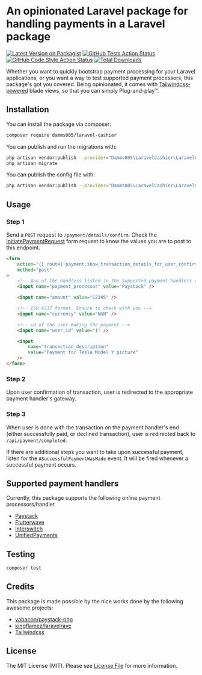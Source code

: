 # An opinionated Laravel package for handling payments in a Laravel package

[![Latest Version on Packagist](https://img.shields.io/packagist/v/damms005/laravel-cashier.svg?style=flat-square)](https://packagist.org/packages/damms005/laravel-cashier)
[![GitHub Tests Action Status](https://img.shields.io/github/workflow/status/damms005/laravel-cashier/run-tests?label=tests)](https://github.com/damms005/laravel-cashier/actions?query=workflow%3Arun-tests+branch%3Amain)
[![GitHub Code Style Action Status](https://img.shields.io/github/workflow/status/damms005/laravel-cashier/Check%20&%20fix%20styling?label=code%20style)](https://github.com/damms005/laravel-cashier/actions?query=workflow%3A"Check+%26+fix+styling"+branch%3Amain)
[![Total Downloads](https://img.shields.io/packagist/dt/damms005/laravel-cashier.svg?style=flat-square)](https://packagist.org/packages/damms005/laravel-cashier)

Whether you want to quickly bootstrap payment processing for your Laravel applications, or you want a way to test supported payment processors, this package's got you covered.
Being opinionated, it comes with [Tailwindcss-powered](http://tailwindcss.com/) blade views, so that you can simply Plug-and-play™️.

## Installation

You can install the package via composer:

```bash
composer require damms005/laravel-cashier
```

You can publish and run the migrations with:

```bash
php artisan vendor:publish --provider="Damms005\LaravelCashier\LaravelCashierServiceProvider" --tag="laravel-cashier-migrations"
php artisan migrate
```

You can publish the config file with:

```bash
php artisan vendor:publish --provider="Damms005\LaravelCashier\LaravelCashierServiceProvider" --tag="laravel-cashier-config"
```

## Usage

### Step 1

Send a `POST` request to `/payment/details/confirm`.
Check the [InitiatePaymentRequest](src/Http/Requests/InitiatePaymentRequest.php#L28) form request to know the values you are to post to this endpoint.

```html
<form
    action="{{ route('payment.show_transaction_details_for_user_confirmation') }}"
    method="post"
>
    <!-- Any of the handlers listed in the Supported payment handlers section of this README -->
    <input name="payment_processor" value="Paystack" />

    <input name="amount" value="12345" />

    <!-- ISO-4217 format. Ensure to check with you -->
    <input name="currency" value="NGN" />

    <!-- id of the user making the payment -->
    <input name="user_id" value="1" />

    <input
        name="transaction_description"
        value="Payment for Tesla Model Y picture"
    />
</form>
```

### Step 2

Upon user confirmation of transaction, user is redirected to the appropriate payment handler's gateway.

### Step 3

When user is done with the transaction on the payment handler's end (either successfully paid, or declined transaction), user is redirected
back to `/api/payment/completed`.

If there are additional steps you want to take upon successful payment, listen for the `ASuccessfulPaymentWasMade` event. It will be fired whenever a successful payment occurs.

## Supported payment handlers

Currently, this package supports the following online payment processors/handler

-   [Paystack](https://paystack.com)
-   [Flutterwave](https://flutterwave.com)
-   [Interswitch](https://www.interswitchgroup.com)
-   [UnifiedPayments](https://unifiedpayments.com)

## Testing

```bash
composer test
```

## Credits

This package is made possible by the nice works done by the following awesome projects:

-   [yabacon/paystack-php](https://github.com/yabacon/paystack-php)
-   [kingflamez/laravelrave](https://github.com/kingflamez/laravelrave)
-   [Tailwindcss](https://tailwindcss.com)

## License

The MIT License (MIT). Please see [License File](LICENSE.md) for more information.
